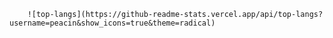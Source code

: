         ![top-langs](https://github-readme-stats.vercel.app/api/top-langs?username=peacin&show_icons=true&theme=radical)
